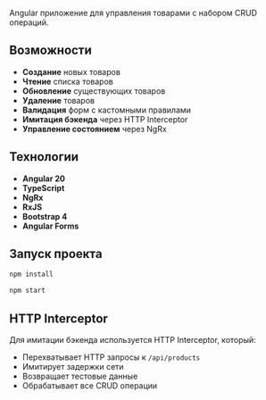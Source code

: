 Angular приложение для управления товарами с набором CRUD операций.

## Возможности

- **Создание** новых товаров
- **Чтение** списка товаров
- **Обновление** существующих товаров
- **Удаление** товаров
- **Валидация** форм с кастомными правилами
- **Имитация бэкенда** через HTTP Interceptor
- **Управление состоянием** через NgRx

## Технологии

- **Angular 20**
- **TypeScript**
- **NgRx**
- **RxJS**
- **Bootstrap 4**
- **Angular Forms**

## Запуск проекта

```bash
npm install
```

```bash
npm start
```

## HTTP Interceptor

Для имитации бэкенда используется HTTP Interceptor, который:

- Перехватывает HTTP запросы к `/api/products`
- Имитирует задержки сети
- Возвращает тестовые данные
- Обрабатывает все CRUD операции
